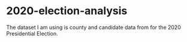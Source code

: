 # 2020-election-analysis
The dataset I am using is county and candidate data from for the 2020 Presidential Election. 

